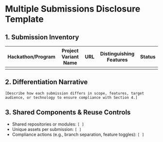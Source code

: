 # Multiple Submissions Disclosure Template

## 1. Submission Inventory

| Hackathon/Program | Project Variant Name | URL | Distinguishing Features | Status |
| ----------------- | -------------------- | --- | ----------------------- | ------ |
|                   |                      |     |                         |        |

## 2. Differentiation Narrative

```text
[Describe how each submission differs in scope, features, target audience, or technology to ensure compliance with Section 4.]
```

## 3. Shared Components & Reuse Controls

- Shared repositories or modules: `[ ]`
- Unique assets per submission: `[ ]`
- Compliance actions (e.g., branch separation, feature toggles): `[ ]`
